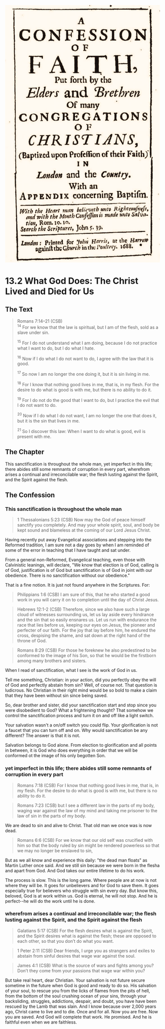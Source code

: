 <img class="intro-right" src="art-1689.png">

# 13.2 What God Does: The Christ Lived and Died for Us

## The Text

>Romans 7:14–21 (CSB)  
><sup>14</sup> For we know that the law is spiritual, but I am of the flesh, sold as a slave under sin. 
>
><sup>15</sup> For I do not understand what I am doing, because I do not practice what I want to do, but I do what I hate. 
>
><sup>16</sup> Now if I do what I do not want to do, I agree with the law that it is good. 
>
><sup>17</sup> So now I am no longer the one doing it, but it is sin living in me. 
>
><sup>18</sup> For I know that nothing good lives in me, that is, in my flesh. For the desire to do what is good is with me, but there is no ability to do it. 
>
><sup>19</sup> For I do not do the good that I want to do, but I practice the evil that I do not want to do. 
>
><sup>20</sup> Now if I do what I do not want, I am no longer the one that does it, but it is the sin that lives in me. 
>
><sup>21</sup> So I discover this law: When I want to do what is good, evil is present with me. 

## The Chapter

This sanctification is throughout the whole man, yet imperfect in this life; there abides still some remnants of corruption in every part, wherefrom arises a continual and irreconcilable war; the flesh lusting against the Spirit, and the Spirit against the flesh.

## The Confession

### This sanctification is throughout the whole man

>1 Thessalonians 5:23 (CSB) Now may the God of peace himself sanctify you completely. And may your whole spirit, soul, and body be kept sound and blameless at the coming of our Lord Jesus Christ.

Having recently put away Evangelical associations and stepping into the Reformed tradition, I am sure not a day goes by when I am reminded of some of the error in teaching that I have taught and sat under.

From a general non-Reformed, Evangelical teaching, even those with Calvinistic leanings, will declare, "We know that election is of God, calling is of God, justification is of God but sanctification is of God in joint with our obedience. There is no sanctification without our obedience."

That is a fine notion. It is just not found anywhere in the Scriptures. For:

>Philippians 1:6 (CSB) I am sure of this, that he who started a good work in you will carry it on to completion until the day of Christ Jesus.

>Hebrews 12:1-2 (CSB) Therefore, since we also have such a large cloud of witnesses surrounding us, let us lay aside every hindrance and the sin that so easily ensnares us. Let us run with endurance the race that lies before us, keeping our eyes on Jesus, the pioneer and perfecter of our faith. For the joy that lay before him, he endured the cross, despising the shame, and sat down at the right hand of the throne of God.

>Romans 8:29 (CSB) For those he foreknew he also predestined to be conformed to the image of his Son, so that he would be the firstborn among many brothers and sisters.

When I read of sanctification, what I see is the work of God in us.

Tell me something, Christian: in your action, did you perfectly obey the will of God and perfectly abstain from sin? Well, of course not. That question is ludicrous. No Christian in their right mind would be so bold to make a claim that they have been without sin since being saved.

So, dear brother and sister, did your sanctification start and stop since you were disobedient to God? What a frightening thought? That somehow we control the sanctification process and turn it on and off like a light switch.

Your salvation wasn't a on/off switch you could flip. Your glorification is not a faucet that you can turn off and on. Why would sanctification be any different? The answer is that it is not.

Salvation belongs to God alone. From election to glorification and all points in between, it is God who does everything in order that we will be conformed ot the image of his only begotten Son.

### yet imperfect in this life; there abides still some remnants of corruption in every part

>Romans 7:18 (CSB) For I know that nothing good lives in me, that is, in my flesh. For the desire to do what is good is with me, but there is no ability to do it.

>Romans 7:23 (CSB) but I see a different law in the parts of my body, waging war against the law of my mind and taking me prisoner to the law of sin in the parts of my body.

We are dead to sin and alive to Christ. That old man we once was is now dead.

>Romans 6:6 (CSB) For we know that our old self was crucified with him so that the body ruled by sin might be rendered powerless so that we may no longer be enslaved to sin,

But as we all know and experience this daily: "the dead man floats" as Martin Luther once said. And we still sin because we were born in the flesha and apart from God. And God takes our entire lifetime to do his work.

The process is slow. This is the long game. Where people are at now is not where they will be. It goes for unbelievers and for God to save them. It goes especially true for believers who struggle with sin every day. But know this, beloved, God is at work within us. God is eternal, he will not stop. And he is perfect--he will do the work until he is done.

### wherefrom arises a continual and irreconcilable war; the flesh lusting against the Spirit, and the Spirit against the flesh

>Galatians 5:17 (CSB) For the flesh desires what is against the Spirit, and the Spirit desires what is against the flesh; these are opposed to each other, so that you don’t do what you want.

>1 Peter 2:11 (CSB) Dear friends, I urge you as strangers and exiles to abstain from sinful desires that wage war against the soul.

>James 4:1 (CSB) What is the source of wars and fights among you? Don’t they come from your passions that wage war within you?

But take real heart, dear Christian. Your salvation is not future secure sometime in the future when God is good and ready to do so. His salvation of your soul, to rescue you from the licks of flames from the pits of hell, from the bottom of the soul crushing ocean of your sins, through your backsliding, struggles, addictions, despair, and doubt, you have have been rescued by the Lamb that was slain. And I know because over 2,000 years ago, Christ came to live and to die. Once and for all. Now you are free. Now you are saved. And God will complete that work. He promised. And he is faithful even when we are faithless.
